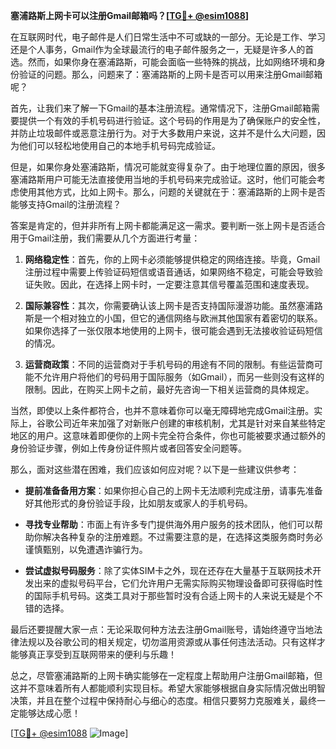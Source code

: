 **塞浦路斯上网卡可以注册Gmail邮箱吗？[[TG💪+ @esim1088](https://t.me/s/esim1088)]**

在互联网时代，电子邮件是人们日常生活中不可或缺的一部分。无论是工作、学习还是个人事务，Gmail作为全球最流行的电子邮件服务之一，无疑是许多人的首选。然而，如果你身在塞浦路斯，可能会面临一些特殊的挑战，比如网络环境和身份验证的问题。那么，问题来了：塞浦路斯的上网卡是否可以用来注册Gmail邮箱呢？

首先，让我们来了解一下Gmail的基本注册流程。通常情况下，注册Gmail邮箱需要提供一个有效的手机号码进行验证。这个号码的作用是为了确保账户的安全性，并防止垃圾邮件或恶意注册行为。对于大多数用户来说，这并不是什么大问题，因为他们可以轻松地使用自己的本地手机号码完成验证。

但是，如果你身处塞浦路斯，情况可能就变得复杂了。由于地理位置的原因，很多塞浦路斯用户可能无法直接使用当地的手机号码来完成验证。这时，他们可能会考虑使用其他方式，比如上网卡。那么，问题的关键就在于：塞浦路斯的上网卡是否能够支持Gmail的注册流程？

答案是肯定的，但并非所有上网卡都能满足这一需求。要判断一张上网卡是否适合用于Gmail注册，我们需要从几个方面进行考量：

1. **网络稳定性**：首先，你的上网卡必须能够提供稳定的网络连接。毕竟，Gmail注册过程中需要上传验证码短信或语音通话，如果网络不稳定，可能会导致验证失败。因此，在选择上网卡时，一定要注意其信号覆盖范围和速度表现。

2. **国际兼容性**：其次，你需要确认该上网卡是否支持国际漫游功能。虽然塞浦路斯是一个相对独立的小国，但它的通信网络与欧洲其他国家有着密切的联系。如果你选择了一张仅限本地使用的上网卡，很可能会遇到无法接收验证码短信的情况。

3. **运营商政策**：不同的运营商对于手机号码的用途有不同的限制。有些运营商可能不允许用户将他们的号码用于国际服务（如Gmail），而另一些则没有这样的限制。因此，在购买上网卡之前，最好先咨询一下相关运营商的具体规定。

当然，即使以上条件都符合，也并不意味着你可以毫无障碍地完成Gmail注册。实际上，谷歌公司近年来加强了对新账户创建的审核机制，尤其是针对来自某些特定地区的用户。这意味着即便你的上网卡完全符合条件，你也可能被要求通过额外的身份验证步骤，例如上传身份证件照片或者回答安全问题等。

那么，面对这些潜在困难，我们应该如何应对呢？以下是一些建议供参考：

- **提前准备备用方案**：如果你担心自己的上网卡无法顺利完成注册，请事先准备好其他形式的身份验证手段，比如朋友或家人的手机号码。
  
- **寻找专业帮助**：市面上有许多专门提供海外用户服务的技术团队，他们可以帮助你解决各种复杂的注册难题。不过需要注意的是，在选择这类服务商时务必谨慎甄别，以免遭遇诈骗行为。

- **尝试虚拟号码服务**：除了实体SIM卡之外，现在还存在大量基于互联网技术开发出来的虚拟号码平台，它们允许用户无需实际购买物理设备即可获得临时性的国际手机号码。这类工具对于那些暂时没有合适上网卡的人来说无疑是个不错的选择。

最后还要提醒大家一点：无论采取何种方法去注册Gmail账号，请始终遵守当地法律法规以及谷歌公司的相关规定，切勿滥用资源或从事任何违法活动。只有这样才能够真正享受到互联网带来的便利与乐趣！

总之，尽管塞浦路斯的上网卡确实能够在一定程度上帮助用户注册Gmail邮箱，但这并不意味着所有人都能顺利实现目标。希望大家能够根据自身实际情况做出明智决策，并且在整个过程中保持耐心与细心的态度。相信只要努力克服难关，最终一定能够达成心愿！

[[TG💪+ @esim1088](https://t.me/s/esim1088) ![Image](https://i.postimg.cc/4NQfJmqS/Snipaste-2025-05-13-00-14-12.png)]